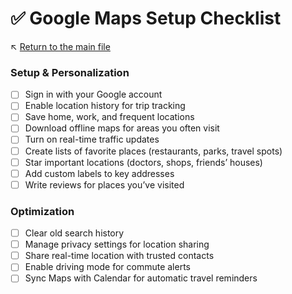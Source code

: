 # ✅ Google Maps Setup Checklist

↖️ [Return to the main file](../README.md)

### Setup & Personalization
- [ ] Sign in with your Google account
- [ ] Enable location history for trip tracking
- [ ] Save home, work, and frequent locations
- [ ] Download offline maps for areas you often visit
- [ ] Turn on real-time traffic updates
- [ ] Create lists of favorite places (restaurants, parks, travel spots)
- [ ] Star important locations (doctors, shops, friends’ houses)
- [ ] Add custom labels to key addresses
- [ ] Write reviews for places you’ve visited

### Optimization
- [ ] Clear old search history
- [ ] Manage privacy settings for location sharing
- [ ] Share real-time location with trusted contacts
- [ ] Enable driving mode for commute alerts
- [ ] Sync Maps with Calendar for automatic travel reminders
